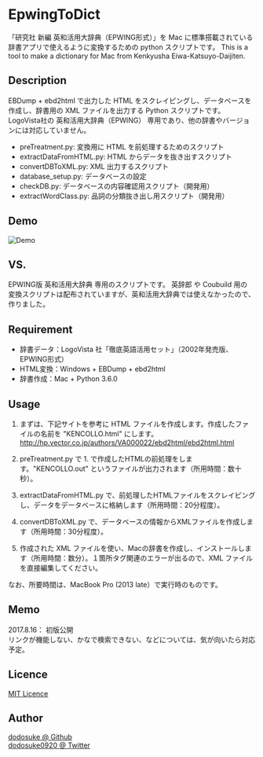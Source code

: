 # EpwingToDict
「研究社 新編 英和活用大辞典（EPWING形式）」を Mac に標準搭載されている辞書アプリで使えるように変換するための python スクリプトです。
This is a tool to make a dictionary for Mac from Kenkyusha Eiwa-Katsuyo-Daijiten.

## Description
EBDump + ebd2html で出力した HTML をスクレイピングし、データベースを作成し、辞書用の XML ファイルを出力する Python スクリプトです。
LogoVista社の 英和活用大辞典（EPWING） 専用であり、他の辞書やバージョンには対応していません。
* preTreatment.py: 変換用に HTML を前処理するためのスクリプト
* extractDataFromHTML.py: HTML からデータを抜き出すスクリプト
* convertDBToXML.py: XML 出力するスクリプト
* database_setup.py: データベースの設定
* checkDB.py: データベースの内容確認用スクリプト（開発用）
* extractWordClass.py: 品詞の分類抜き出し用スクリプト（開発用）

## Demo
![Demo](https://github.com/dodosuke/EpwingToDict/demo.png)

## VS.
EPWING版 英和活用大辞典 専用のスクリプトです。
英辞郎 や Coubuild 用の 変換スクリプトは配布されていますが、英和活用大辞典では使えなかったので、作りました。

## Requirement
* 辞書データ：LogoVista 社「徹底英語活用セット」（2002年発売版、EPWING形式）
* HTML変換：Windows + EBDump + ebd2html
* 辞書作成：Mac + Python 3.6.0

## Usage
1. まずは、下記サイトを参考に HTML ファイルを作成します。作成したファイルの名前を "KENCOLLO.html" にします。
http://hp.vector.co.jp/authors/VA000022/ebd2html/ebd2html.html

2. preTreatment.py で 1. で作成したHTMLの前処理をします。"KENCOLLO.out" というファイルが出力されます（所用時間：数十秒）。

3. extractDataFromHTML.py で、前処理したHTMLファイルをスクレイピングし、データをデータベースに格納します（所用時間：20分程度）。

4. convertDBToXML.py で、データベースの情報からXMLファイルを作成します（所用時間：30分程度）。

5. 作成された XML ファイルを使い、Macの辞書を作成し、インストールします（所用時間：数分）。１箇所タグ関連のエラーが出るので、XML ファイルを直接編集してください。

なお、所要時間は、MacBook Pro (2013 late）で実行時のものです。

## Memo
2017.8.16： 初版公開  
リンクが機能しない、かなで検索できない、などについては、気が向いたら対応予定。

## Licence
[MIT Licence](https://github.com/dodosuke/EpwingToDict/LICENCE)

## Author
[dodosuke @ Github](https://github.com/dodosuke)  
[dodosuke0920 @ Twitter](https://twitter.com/dodosuke0920)
